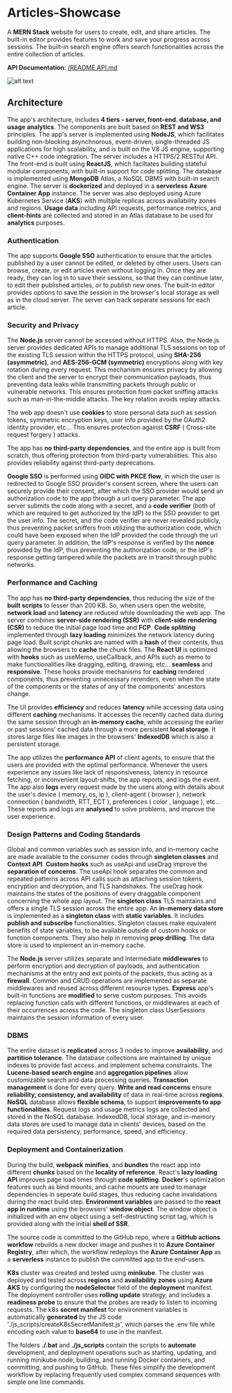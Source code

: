# Articles-Showcase

A **MERN Stack** website for users to create, edit, and share articles. The built-in editor provides features to work and save your progress across sessions. The built-in search engine offers search functionalities across the entire collection of articles.

**API Documentation**: [/README.API.md](/README.API.md)

![alt text]([https://github.com/x-v-app-source/Editor-SEO-OIDC_MERN-K8s-Azure/blob/0205810111a04fe56374ed966f6c03e43505400f/documentation/screenshots/create_bigger.jpg?raw=true](https://github.com/x-v-app-source/Editor-SEO-OIDC_MERN-K8s-Azure/blob/production/documentation/screenshots/create_bigger%20-%20Copy.jpg?raw=true))
## Architecture

The app's architecture, includes **4 tiers - server, front-end. database, and usage analytics**. The components are built based on **REST and WS3** principles. The app's server is implemented using **NodeJS**, which facilitates building non-blocking asynchnorous, event-driven, single-threaded JS applications for high scalability, and is built on the V8 JS engine, supporting native C++ code integration. The server includes a HTTPS/2 RESTful API. The front-end is built using **ReactJS**, which faciltates building stateful modular components, with built-in support for code splitting. The database is implemented using **MongoDB** Atlas, a NoSQL DBMS with built-in search engine. The server is **dockerized** and deployed in a **serverless** **Azure Container App** instance. The server was also deployed using Azure Kubernetes Service (**AKS**) with multiple replicas across availability zones and regions. **Usage data** including API requests, performance metrics, and **client-hints** are collected and stored in an Atlas database to be used for **analytics** purposes.

### Authentication

The app supports **Google SSO** authentication to ensure that the articles published by a user cannot be edited, or deleted by other users. Users can browse, create, or edit articles even without logging in. Once they are ready, they can log in to save their sessions, so that they can continue later, to edit their published articles, or to publish new ones. The built-in editor provides options to save the session in the browser's local storage as well as in the cloud server. The server can track separate sessions for each article.

### Security and Privacy

The **Node.js** server cannot be accessed without HTTPS. Also, the Node.js server provides dedicated APIs to manage additional TLS sessions on top of the existing TLS session within the HTTPS protocol, using **SHA-256 (asymmetric)**, and **AES-256-GCM (symmetric)** encryptions along with key rotation during every request.
This mechanism ensures privacy by allowing the client and the server to encrypt their communication payloads, thus preventing data leaks while transmitting packets through public or vulnerable networks. This ensures protection from packet sniffing attacks such as man-in-the-middle attacks. The key rotation avoids replay attacks.

The web app doesn't use **cookies** to store personal data such as session tokens, symmetric encryption keys, user info provided by the OAuth2 identity provider, etc... This ensures protection against **CSRF** ( Cross-site request forgery ) attacks.

The app has **no third-party dependencies**, and the entire app is built from scratch, thus offering protection from third-party vulnerabilities. This also provides reliability against third-party deprecations.

**Google SSO** is performed using **OIDC with PKCE flow**, in which the user is redirected to Google SSO provider's consent screen, where the users can securely provide their consent, after which the SSO provider would send an authorization code to the app through a url query parameter. The app server submits the code along with a secret, and a **code verifier** (both of which are required to get authorized by the IdP) to the SSO provider to get the user info. The secret, and the code verifier are never revealed publicly, thus preventing packet sniffers from utilizing the authorization code, which could have been exposed when the IdP provided the code through the url query parameter. In addition, the IdP's response is verified by the **nonce** provided by the IdP, thus preventing the authorization code, or the IdP's response getting tampered while the packets are in transit through public networks.

### Performance and Caching

The app has **no third-party dependencies**, thus reducing the size of the **built scripts** to lesser than 200 KB. So, when users open the website, **network load** and **latency** are reduced while downloading the web app. The server combines **server-side rendering (SSR)** with **client-side rendering (CSR)** to reduce the initial page load time and **FCP**. **Code splitting** implemented through **lazy loading** minimizes the network latency during page load. Built script chunks are named with a **hash** of their contents, thus allowing the browsers to **cache** the chunk files.
The **React UI** is optimized with **hooks** such as useMemo, useCallback, and APIs such as memo to make functionalities like dragging, editing, drawing, etc... **seamless** and **responsive**. These hooks provide mechanisms for **caching** rendered components, thus preventing unnecessary rerenders, even when the state of the components or the states of any of the components' ancestors change. 

The UI provides **efficiency** and reduces **latency** while accessing data using different **caching** mechanisms. It accesses the recently cached data during the same session through an **in-memory cache**, while accessing the earlier or past sessions' cached data through a more persistent **local storage**. It stores large files like images in the browsers' **IndexedDB** which is also a persistent storage.

The app utilizes the **performance API** of client agents, to ensure that the users are provided with the optimal performance. Whenever the users experience any issues like lack of responsiveness, latency in resource fetching, or inconvenient layout-shifts, the app reports, and logs the event. 
The app also **logs** every request made by the users along with details about the user's device ( memory, os, ip ), client-agent ( browser ), network connection ( bandwidth, RTT, ECT ), preferences ( color , language ), etc...
These reports and logs are **analysed** to solve problems, and improve the user experience.

### Design Patterns and Coding Standards

Global and common variables such as session info, and in-memory cache are made available to the consumer codes through **singleton classes** and **Context API**.
**Custom hooks** such as useApi and useDrag improve the **separation of concerns**. The useApi hook separates the common and repeated patterns across API calls such as attaching session tokens, encryption and decryption, and TLS handshakes. The useDrag hook maintains the states of the positions of every draggable component concerning the whole app layout. 
The **singleton class** TLS maintains and offers a single TLS session across the entire app.
An **in-memory data store** is implemented as a **singleton class** with **static variables**. It includes **publish and subscribe** functionalities. Singleton classes make equivalent benefits of state variables, to be available outside of custom hooks or function components. They also help in removing **prop drilling**. The data store is used to implement an in-memory cache. 

The **Node.js** server utilizes separate and intermediate **middlewares** to perform encryption and decryption of payloads, and authentication mechanisms at the entry and exit points of the packets, thus acting as a **firewall**. Common and CRUD operations are implemented as separate middlewares and reused across different resource types. 
**Express** app's built-in functions are **modified** to serve custom purposes. This avoids replacing function calls with different functions, or middlewares at each of their occurrences across the code.
The singleton class UserSessions maintains the session information of every user.

### DBMS

The entire dataset is **replicated** across 3 nodes to improve **availability**, and **partition tolerance**. The database collections are maintained by unique indexes to provide fast access. and implement schema constraints. The **Lucene-based search engine** and **aggregation pipelines** allow customizable search and data processing queries. **Transaction management** is done for every query. **Write and read concerns** ensure **reliability, consistency, and availability** of data in real-time across **regions**. **NoSQL** database allows **flexible schema**, to support **improvements to app functionalities**.  Request logs and usage metrics logs are collected and stored in the NoSQL database.
IndexedDB, local storage, and in-memory data stores are used to manage data in clients' devices, based on the required data persistency, performance, speed, and efficiency.

### Deployment and Containerization

During the build, **webpack** **minifies**, and **bundles** the react app into different **chunks** based on the **locality of reference**. React's **lazy loading API** improves page load times through **code splitting**. **Docker**'s optimization features such as bind mounts, and cache mounts are used to manage dependencies in seperate build stages, thus reducing cache invalidations during the react build step.
**Environment variables** are passed to the **react app in runtime** using the browsers' **window object**. The window object is initialized with an env object using a self-destructing script tag, which is provided along with the initial **shell of SSR**.

The source code is committed to the GitHub repo, where a **GitHub actions workfow** rebuilds a new docker image and pushes it to **Azure Container Registry**, after which, the workflow redeploys the **Azure Container App** as a **serverless** instance to publish the committed app to the end-users.

**K8s** cluster was created and tested using **minikube**. The cluster was deployed and tested across **regions** and **availability zones** using **Azure AKS** by configuring the **nodeSelector** field of the **deployment** manifest. The deployment controller uses **rolling update** strategy, and includes a **readiness probe** to ensure that the probes are ready to listen to incoming requests. The k8s **secret manifest** for environment variables is automatically **generated** by the JS code './js_scripts/createK8sSecretManifest.js', which parses the .env file while encoding each value to **base64** to use in the manifest.

The folders **./.bat** and **./js_scripts** contain the scripts to **automate** development, and deployment operations such as starting, updating, and running minikube node, building, and running Docker containers, and committing, and pushing to GitHub. These files simplify the development workflow by replacing frequently used complex command sequences with simple one line commands.
